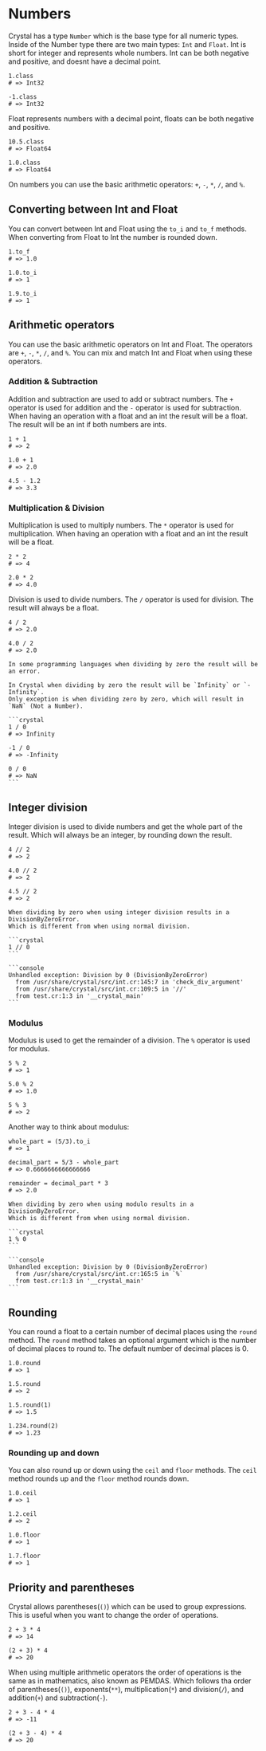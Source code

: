 # Numbers

Crystal has a type `Number` which is the base type for all numeric types.
Inside of the Number type there are two main types: `Int` and `Float`.
Int is short for integer and represents whole numbers.
Int can be both negative and positive, and doesnt have a decimal point.

```crystal
1.class
# => Int32

-1.class
# => Int32
```

Float represents numbers with a decimal point, floats can be both negative and positive.

```crystal
10.5.class
# => Float64

1.0.class
# => Float64
```

On numbers you can use the basic arithmetic operators: `+`, `-`, `*`, `/`, and `%`.

## Converting between Int and Float

You can convert between Int and Float using the `to_i` and `to_f` methods.
When converting from Float to Int the number is rounded down.

```crystal
1.to_f
# => 1.0

1.0.to_i
# => 1

1.9.to_i
# => 1
```

## Arithmetic operators

You can use the basic arithmetic operators on Int and Float.
The operators are `+`, `-`, `*`, `/`, and `%`.
You can mix and match Int and Float when using these operators.

### Addition & Subtraction

Addition and subtraction are used to add or subtract numbers.
The `+` operator is used for addition and the `-` operator is used for subtraction.
When having an operation with a float and an int the result will be a float.
The result will be an int if both numbers are ints.

```crystal
1 + 1
# => 2

1.0 + 1
# => 2.0

4.5 - 1.2
# => 3.3
```

### Multiplication & Division

Multiplication is used to multiply numbers.
The `*` operator is used for multiplication.
When having an operation with a float and an int the result will be a float.

```crystal
2 * 2
# => 4

2.0 * 2
# => 4.0
```

Division is used to divide numbers.
The `/` operator is used for division.
The result will always be a float.

```crystal
4 / 2
# => 2.0

4.0 / 2
# => 2.0
```

````exercism/caution
In some programming languages when dividing by zero the result will be an error.

In Crystal when dividing by zero the result will be `Infinity` or `-Infinity`.
Only exception is when dividing zero by zero, which will result in `NaN` (Not a Number).

```crystal
1 / 0
# => Infinity

-1 / 0
# => -Infinity

0 / 0
# => NaN
```
````

## Integer division

Integer division is used to divide numbers and get the whole part of the result.
Which will always be an integer, by rounding down the result.

```crystal
4 // 2
# => 2

4.0 // 2
# => 2

4.5 // 2
# => 2
```

````exercism/caution
When dividing by zero when using integer division results in a DivisionByZeroError.
Which is different from when using normal division.

```crystal
1 // 0
```

```console
Unhandled exception: Division by 0 (DivisionByZeroError)
  from /usr/share/crystal/src/int.cr:145:7 in 'check_div_argument'
  from /usr/share/crystal/src/int.cr:109:5 in '//'
  from test.cr:1:3 in '__crystal_main'
```
````

### Modulus

Modulus is used to get the remainder of a division.
The `%` operator is used for modulus.

```crystal
5 % 2
# => 1

5.0 % 2
# => 1.0

5 % 3
# => 2
```

Another way to think about modulus:

```crystal
whole_part = (5/3).to_i
# => 1

decimal_part = 5/3 - whole_part
# => 0.6666666666666666

remainder = decimal_part * 3
# => 2.0
```

````exercism/caution
When dividing by zero when using modulo results in a DivisionByZeroError.
Which is different from when using normal division.

```crystal
1 % 0
```

```console
Unhandled exception: Division by 0 (DivisionByZeroError)
  from /usr/share/crystal/src/int.cr:165:5 in `%`
  from test.cr:1:3 in '__crystal_main'
```
````

## Rounding

You can round a float to a certain number of decimal places using the `round` method.
The `round` method takes an optional argument which is the number of decimal places to round to.
The default number of decimal places is 0.

```crystal
1.0.round
# => 1

1.5.round
# => 2

1.5.round(1)
# => 1.5

1.234.round(2)
# => 1.23
```

### Rounding up and down

You can also round up or down using the `ceil` and `floor` methods.
The `ceil` method rounds up and the `floor` method rounds down.

```crystal
1.0.ceil
# => 1

1.2.ceil
# => 2

1.0.floor
# => 1

1.7.floor
# => 1
```

## Priority and parentheses

Crystal allows parentheses(`()`) which can be used to group expressions.
This is useful when you want to change the order of operations.

```crystal
2 + 3 * 4
# => 14

(2 + 3) * 4
# => 20
```

When using multiple arithmetic operators the order of operations is the same as in mathematics, also known as PEMDAS.
Which follows tha order of parentheses(`()`), exponents(`**`), multiplication(`*`) and division(`/`), and addition(`+`) and subtraction(`-`).

```crystal
2 + 3 - 4 * 4
# => -11

(2 + 3 - 4) * 4
# => 20
```
